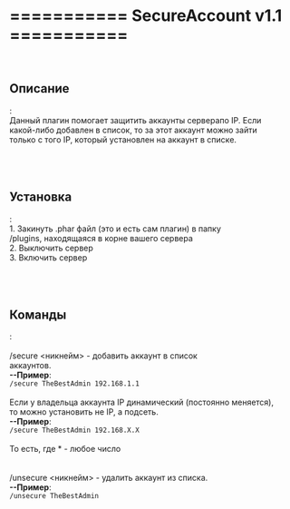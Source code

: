 <h1>=========== SecureAccount v1.1 ===========</h1><br>
<h2>Описание</h2>:<br>
Данный плагин помогает защитить аккаунты серверапо IP. Если<br>
какой-либо добавлен в список, то за этот аккаунт можно зайти<br>
только с того IP, который установлен на аккаунт в списке.<br>
<br>
<br>
<br>
<h2>Установка</h2>:<br>
1. Закинуть .phar файл (это и есть сам плагин) в папку<br>
/plugins, находящаяся в корне вашего сервера<br>
2. Выключить сервер<br>
3. Включить сервер<br>
<br>
<br>
<br>
<h2>Команды</h2>:<br>
<br>
/secure <никнейм> <ip_адрес> - добавить аккаунт в список<br>
аккаунтов.<br>
<b>--Пример</b>:<br>
<code>/secure TheBestAdmin 192.168.1.1</code><br>
<br>
Если у владельца аккаунта IP динамический (постоянно меняется),<br>
то можно установить не IP, а подсеть.<br>
<b>--Пример</b>:<br>
<code>/secure TheBestAdmin 192.168.X.X</code><br>
<br>
То есть, где * - любое число<br>
<br>
<br>
/unsecure <никнейм> - удалить аккаунт из списка.<br>
<b>--Пример</b>:<br>
<code>/unsecure TheBestAdmin</code><br>
